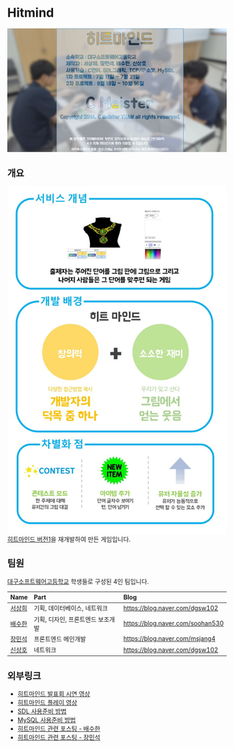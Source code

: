 # Hitmind

![크레딧 사진](./image/credit.png)

## 개요
![내용 사진](./image/what.jpg) <br>
[히트마인드 버전1](https://github.com/tbvjaos510/HitmindVer_1)을 재개발하여 만든 게임입니다. 

## 팀원

[대구소프트웨어고등학교](http://www.dgsw.hs.kr/index.do) 학생들로 구성된 4인 팀입니다.

| Name | Part | Blog |
|:---|:---|:---|
| [서상희](https://github.com/tbvjaos510) | 기획, 데이터베이스, 네트워크 | https://blog.naver.com/dgsw102 | 
| [배수한](https://github.com/tbvjaos510) | 기획, 디자인, 프론트엔드 보조개발 | https://blog.naver.com/soohan530 |
| [장민석](https://github.com/msjang4) | 프론트엔드 메인개발 | https://blog.naver.com/msjang4 |
| [신상호](https://github.com/ShinSH0) | 네트워크 | https://blog.naver.com/dgsw102 |


## 외부링크
- [히트마인드 발표회 시연 영상](https://www.youtube.com/watch?v=6cnmCnySCeQ)
- [히트마인드 플레이 영상](http://blog.naver.com/soohan530/221126755562)
- [SDL 사용준비 방법](https://blog.naver.com/msjang4/221220380428)
- [MySQL 사용준비 방법](https://blog.naver.com/dgsw102/221014854770)
- [히트마인드 관련 포스팅 - 배수한](https://blog.naver.com/PostList.nhn?blogId=soohan530&from=postList&categoryNo=15)
- [히트마인드 관련 포스팅 - 장민석](https://blog.naver.com/msjang4/221153693317)
